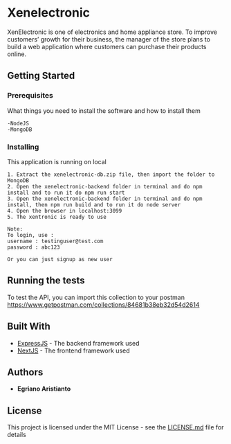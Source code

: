 # Xenelectronic

XenElectronic is one of electronics and home appliance store. To improve customers’ growth for their
business, the manager of the store plans to build a web application where customers can purchase their
products online.

## Getting Started

### Prerequisites

What things you need to install the software and how to install them

```
-NodeJS
-MongoDB
```

### Installing

This application is running on local
```
1. Extract the xenelectronic-db.zip file, then import the folder to MongoDB
2. Open the xenelectronic-backend folder in terminal and do npm install and to run it do npm run start
3. Open the xenelectronic-backend folder in terminal and do npm install, then npm run build and to run it do node server
4. Open the browser in localhost:3099
5. The xentronic is ready to use

Note: 
To login, use : 
username : testinguser@test.com
password : abc123

Or you can just signup as new user
```

## Running the tests

To test the API, you can import this collection to your postman
https://www.getpostman.com/collections/84681b38eb32d54d2614


## Built With

* [ExpressJS](https://expressjs.com/) - The backend framework used
* [NextJS](https://nextjs.org/) - The frontend framework used


## Authors

* **Egriano Aristianto**

## License

This project is licensed under the MIT License - see the [LICENSE.md](LICENSE.md) file for details
